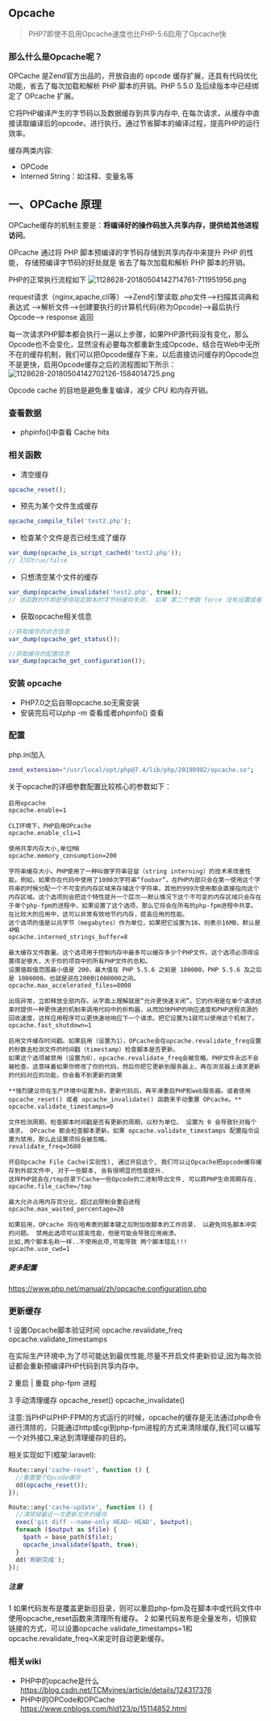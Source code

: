 ## Opcache


> PHP7即使不启用Opcache速度也比PHP-5.6启用了Opcache快

### 那么什么是Opcache呢？

OPCache 是Zend官方出品的，开放自由的 opcode 缓存扩展，还具有代码优化功能，省去了每次加载和解析 PHP 脚本的开销。PHP 5.5.0 及后续版本中已经绑定了 OPcache 扩展。

它将PHP编译产生的字节码以及数据缓存到共享内存中, 在每次请求，从缓存中直接读取编译后的opcode，进行执行。通过节省脚本的编译过程，提高PHP的运行效率。

缓存两类内容:

- OPCode
- Interned String：如注释、变量名等

## 一、OPCache 原理

OPCache缓存的机制主要是：**将编译好的操作码放入共享内存，提供给其他进程访问**。

OPcache 通过将 PHP 脚本预编译的字节码存储到共享内存中来提升 PHP 的性能， 存储预编译字节码的好处就是 省去了每次加载和解析 PHP 脚本的开销。

 PHP的正常执行流程如下
 ![1128628-20180504142714761-711951956.png](https://pic.imgdb.cn/item/611a87e14907e2d39c400faf.png)

 request请求（nginx,apache,cli等）-->Zend引擎读取.php文件-->扫描其词典和表达式 -->解析文件-->创建要执行的计算机代码(称为Opcode)-->最后执行Opcode--> response 返回

每一次请求PHP脚本都会执行一遍以上步骤，如果PHP源代码没有变化，那么Opcode也不会变化，显然没有必要每次都重新生成Opcode，结合在Web中无所不在的缓存机制，我们可以把Opcode缓存下来，以后直接访问缓存的Opcode岂不是更快，启用Opcode缓存之后的流程图如下所示：
![1128628-20180504142702126-1584014725.png](https://pic.imgdb.cn/item/611a88134907e2d39c4124b6.png)

  Opcode cache 的目地是避免重复编译，减少 CPU 和内存开销。

### 查看数据

- phpinfo()中查看 Cache hits

### 相关函数
* 清空缓存

```php
opcache_reset();
```

* 预先为某个文件生成缓存

```php
opcache_compile_file('test2.php');
```

* 检查某个文件是否已经生成了缓存

```php
var_dump(opcache_is_script_cached('test2.php'));
// 打印true/false
```

* 只想清空某个文件的缓存

```php
var_dump(opcache_invalidate('test2.php', true));
// 该函数的作用是使得指定脚本的字节码缓存失效。 如果 第二个参数 force 没有设置或者传入的是 false，那么只有当脚本的修改时间 比对应字节码的时间更新，脚本的缓存才会失效。
```

* 获取opcache相关信息

```php
//获取缓存的状态信息
var_dump(opcache_get_status());

//获取缓存的配置信息
var_dump(opcache_get_configuration());
```
### 安装 opcache

- PHP7.0之后自带opcache.so无需安装
- 安装完后可以php -m 查看或者phpinfo() 查看

### 配置

php.ini加入

```sh
zend_extension="/usr/local/opt/php@7.4/lib/php/20190902/opcache.so";
```

关于opcache的详细参数配置比较核心的参数如下：

```
启用opcache
opcache.enable=1

CLI环境下，PHP启用OPcache
opcache.enable_cli=1

使用共享内存大小,单位MB
opcache.memory_consumption=200

字符串缓存大小。PHP使用了一种叫做字符串驻留（string interning）的技术来改善性能。例如，如果你在代码中使用了1000次字符串“foobar”，在PHP内部只会在第一使用这个字符串的时候分配一个不可变的内存区域来存储这个字符串，其他的999次使用都会直接指向这个内存区域。这个选项则会把这个特性提升一个层次——默认情况下这个不可变的内存区域只会存在于单个php-fpm的进程中，如果设置了这个选项，那么它将会在所有的php-fpm进程中共享。在比较大的应用中，这可以非常有效地节约内存，提高应用的性能。
这个选项的值是以兆字节（megabytes）作为单位，如果把它设置为16，则表示16MB，默认是4MB
opcache.interned_strings_buffer=8

最大缓存文件数量。这个选项用于控制内存中最多可以缓存多少个PHP文件。这个选项必须得设置得足够大，大于你的项目中的所有PHP文件的总和。
设置值取值范围最小值是 200，最大值在 PHP 5.5.6 之前是 100000，PHP 5.5.6 及之后是 1000000。也就是说在200到1000000之间。
opcache.max_accelerated_files=8000

出现异常，立即释放全部内存。从字面上理解就是“允许更快速关闭”。它的作用是在单个请求结束时提供一种更快速的机制来调用代码中的析构器，从而加快PHP的响应速度和PHP进程资源的回收速度，这样应用程序可以更快速地响应下一个请求。把它设置为1就可以使用这个机制了。
opcache.fast_shutdown=1

启用文件缓存时间戳。如果启用（设置为1），OPcache会在opcache.revalidate_freq设置的秒数去检测文件的时间戳（timestamp）检查脚本是否更新。
如果这个选项被禁用（设置为0），opcache.revalidate_freq会被忽略，PHP文件永远不会被检查。这意味着如果你修改了你的代码，然后你把它更新到服务器上，再在浏览器上请求更新的代码对应的功能，你会看不到更新的效果

**强烈建议你在生产环境中设置为0，更新代码后，再平滑重启PHP和web服务器。或者使用 opcache_reset() 或者 opcache_invalidate() 函数来手动重置 OPcache。**
opcache.validate_timestamps=0 

文件检测周期，检查脚本时间戳是否有更新的周期，以秒为单位。 设置为 0 会导致针对每个请求， OPcache 都会检查脚本更新。如果 opcache.validate_timestamps 配置指令设置为禁用，那么此设置项将会被忽略。
revalidate_freq=3600

开启Opcache File Cache(实验性), 通过开启这个, 我们可以让Opcache把opcode缓存缓存到外部文件中, 对于一些脚本, 会有很明显的性能提升.
这样PHP就会在/tmp目录下Cache一些Opcode的二进制导出文件, 可以跨PHP生命周期存在.
opcache.file_cache=/tmp

最大允许占用内存百分比，超过此限制会重启进程
opcache.max_wasted_percentage=20

如果启用，OPcache 将在哈希表的脚本键之后附加改脚本的工作目录， 以避免同名脚本冲突的问题。 禁用此选项可以提高性能，但是可能会导致应用崩溃。
比如,两个脚本名称一样..不使用此项,可能导致 两个脚本错乱!!!
opcache.use_cwd=1
```

##### 更多配置 

https://www.php.net/manual/zh/opcache.configuration.php

### 更新缓存
1 设置Opcache脚本验证时间
opcache.revalidate_freq
opcache.validate_timestamps

在实际生产环境中,为了尽可能达到最优性能,尽量不开启文件更新验证,因为每次验证都会重新预编译PHP代码到共享内存中。

2 重启 | 重载 php-fpm 进程


3 手动清理缓存
opcache_reset()
opcache_invalidate() 

注意:当PHP以PHP-FPM的方式运行的时候，opcache的缓存是无法通过php命令进行清除的，只能通过http或cgi到php-fpm进程的方式来清除缓存,我们可以编写一个对外接口,来达到清理缓存的目的。

相关实现如下(框架:laravel):

```php
Route::any('cache-reset', function () {
  //重置整个Opcode缓存
  dd(opcache_reset());
});

Route::any('cache-update', function () {
  //清除掉最近一次更新文件的缓存
  exec('git diff --name-only HEAD~ HEAD', $output);
  foreach ($output as $file) {
    $path = base_path($file);
    opcache_invalidate($path, true);
  }
  dd('刷新完成');
});
```

##### 注意
1 如果代码发布是覆盖更新旧目录，则可以重启php-fpm及在脚本中或代码文件中使用opcache_reset函数来清理所有缓存。
2 如果代码发布是全量发布，切换软链接的方式，可以设置opcache.validate_timestamps=1和opcache.revalidate_freq=X来定时自动更新缓存。

### 相关wiki

- PHP中的opcache是什么 https://blog.csdn.net/TCMvines/article/details/124317376
- PHP中的OPCode和OPCache https://www.cnblogs.com/hld123/p/15114852.html









